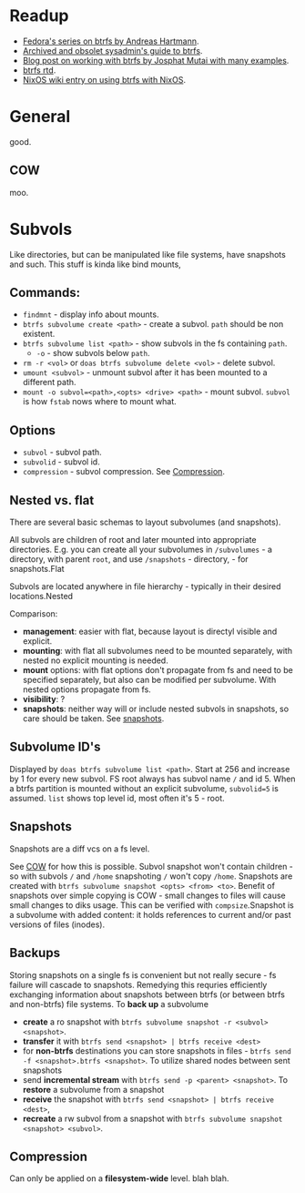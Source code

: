 # Readup

- [Fedora's series on btrfs by Andreas Hartmann](https://fedoramagazine.org/author/hartan/).
- [Archived and obsolet sysadmin's guide to btrfs](https://archive.kernel.org/oldwiki/btrfs.wiki.kernel.org/index.php/SysadminGuide.html#Layout).
- [Blog post on working with btrfs by Josphat Mutai with many examples](https://computingforgeeks.com/working-with-btrfs-filesystem-in-linux/).
- [btrfs rtd](https://btrfs.readthedocs.io/en/latest/index.html).
- [NixOS wiki entry on using btrfs with NixOS](https://nixos.wiki/wiki/Btrfs).

# General

good.

## COW

moo.


# Subvols

Like directories, but can be manipulated like file systems, have snapshots and such.
This stuff is kinda like bind mounts,

## Commands:

- `findmnt` - display info about mounts.
- `btrfs subvolume create <path>` - create a subvol.
  `path` should be non existent.
- `btrfs subvolume list <path>` - show subvols in the fs containing `path`.
    - `-o` - show subvols below `path`.
- `rm -r <vol>` or `doas btrfs subvolume delete <vol>` - delete subvol.
- `umount <subvol>` - unmount subvol after it has been mounted to a different path.
- `mount -o subvol=<path>,<opts> <drive> <path>` - mount subvol. `subvol` is how `fstab` nows where to mount what.

## Options

- `subvol` - subvol path.
- `subvolid` - subvol id.
-  `compression` - subvol compression. See [Compression](#compression).

## Nested vs. flat

There are several basic schemas to layout subvolumes (and snapshots).

All subvols are children of root and later mounted into appropriate directories.
      E.g. you can create all your subvolumes in `/subvolumes` - a directory, with parent `root`, and use `/snapshots` - directory, - for snapshots.Flat


Subvols are located anywhere in file hierarchy - typically in their desired locations.Nested

Comparison:
- **management**: easier with flat, because layout is directyl visible and explicit.
- **mounting**: with flat all subvolumes need to be mounted separately, with nested no explicit mounting is needed.
- **mount** options: with flat options don't propagate from fs and need to be specified separately, but also can be modified per subvolume. With nested options propagate from fs.
-  **visibility**: ?
- **snapshots**: neither way will or include nested subvols in snapshots, so care should be taken. See [snapshots](#snapshots).

## Subvolume ID's

Displayed by `doas btrfs subvolume list <path>`.
  Start at 256 and increase by 1 for every new subvol. FS root always has subvol name `/` and id 5. When a btrfs partition is mounted without an explicit subvolume, `subvolid=5` is assumed.
  `list` shows top level id, most often it's 5 - root.

## Snapshots

Snapshots are a diff vcs on a fs level.

See [COW](#cow) for how this is possible.
  Subvol snapshot won't contain children - so with subvols `/` and `/home` snapshoting `/` won't copy `/home`.
  Snapshots are created with `btrfs subvolume snapshot <opts> <from> <to>`.
  Benefit of snapshots over simple copying is COW - small changes to files will cause small changes to diks usage. This can be verified with `compsize`.Snapshot is a subvolume with added content: it holds references to current and/or past versions of files (inodes).


## Backups

Storing snapshots on a single fs is convenient but not really secure - fs failure will cascade to snapshots. Remedying this requries efficiently exchanging information about snapshots between btrfs (or between btrfs and non-btrfs) file systems.
To **back up** a subvolume
- **create** a ro snapshot with `btrfs subvolume snapshot -r <subvol> <snapshot>`.
- **transfer** it with `btrfs send <snapshot> | btrfs receive <dest>`
- for **non-btrfs** destinations you can store snapshots in files - `btrfs send -f <snapshot>.btrfs <snapshot>`.
  To utilize shared nodes between sent snapshots
- send **incremental stream** with `btrfs send -p <parent> <snapshot>`.
  To **restore** a subvolume from a snapshot
- **receive** the snapshot with `btrfs send <snapshot> | btrfs receive <dest>`,
- **recreate** a rw subvol from a snapshot with `btrfs subvolume snapshot <snapshot> <subvol>`.

## Compression

Can only be applied on a **filesystem-wide** level.
  blah blah.
